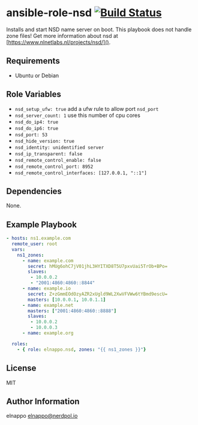 # ansible-role-nsd [![Build Status](https://travis-ci.org/elnappo/ansible-role-nsd.svg?branch=master)](https://travis-ci.org/elnappo/ansible-role-nsd)
Installs and start NSD name server on boot. This playbook does not handle zone files! Get more
information about nsd at [https://www.nlnetlabs.nl/projects/nsd/]().

## Requirements
* Ubuntu or Debian

## Role Variables
* `nsd_setup_ufw: true` add a ufw rule to allow port `nsd_port`
* `nsd_server_count: 1` use this number of cpu cores
* `nsd_do_ip4: true`
* `nsd_do_ip6: true`
* `nsd_port: 53`
* `nsd_hide_version: true`
* `nsd_identity: unidentified server`
* `nsd_ip_transparent: false`
* `nsd_remote_control_enable: false`
* `nsd_remote_control_port: 8952`
* `nsd_remote_control_interfaces: [127.0.0.1, "::1"]`

## Dependencies
None.

## Example Playbook
```yaml
- hosts: ns1.example.com
  remote_user: root
  vars:
    ns1_zones:
      - name: example.com
        secret: hMUg6ohC7jV01jhL3HYITXD8T5U7pxvUai5TrOb+BPo=
        slaves:
         - 10.0.0.2
         - "2001:4860:4860::8844"
      - name: example.io
        secret: Z+zGmmEOdOzyAZR2xUgld9WL2XwVFVWw6tYBmd9escU=
        masters: [10.0.0.1, 10.0.1.1]
      - name: example.net
        masters: ["2001:4860:4860::8888"]
        slaves:
         - 10.0.0.2
         - 10.0.0.3
      - name: example.org

  roles:
    - { role: elnappo.nsd, zones: "{{ ns1_zones }}"}
```

## License
MIT

## Author Information
elnappo <elnappo@nerdpol.io>

